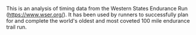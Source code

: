 This is an analysis of timing data from the Western States Endurance Run (https://www.wser.org/). It has been used by runners to successfully plan for and complete the world's oldest and most coveted 100 mile endurance trail run.
